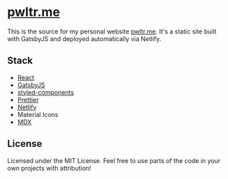 # [pwltr.me](https://pwltr.me)

This is the source for my personal website [pwltr.me](https://pwltr.me). It's a static site built with GatsbyJS and deployed automatically via Netlify.

## Stack

- [React](https://github.com/facebook/react)
- [GatsbyJS](https://www.gatsbyjs.org/)
- [styled-components](https://github.com/styled-components)
- [Prettier](https://github.com/prettier/prettier)
- [Netlify](https://netlify.com)
- Material Icons
- [MDX](https://mdxjs.com/)

## License

Licensed under the MIT License. Feel free to use parts of the code in your own projects with attribution!
